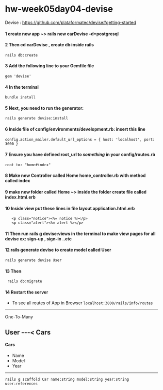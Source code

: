 # hw-week05day04-devise
Devise : https://github.com/plataformatec/devise#getting-started
#### 1 create new app ~> rails new carDevise -d=postgresql
#### 2 Then cd carDevise , create db inside rails 
```rails db:create```
#### 3 Add the following line to your Gemfile  file
```gem 'devise' ```
#### 4 In the terminal 
```bundle install```
#### 5 Next, you need to run the generator: 
```rails generate devise:install ```
#### 6 Inside file of config/environments/development.rb: insert this line
```config.action_mailer.default_url_options = { host: 'localhost', port: 3000 }```
#### 7 Ensure you have defined root_url to *something* in your config/routes.rb
```root to: "home#index"```
#### 8 Make new Controller called Home home_controller.rb  with method called index
#### 9 make new folder called Home ~> inside the folder create file called index.html.erb
#### 10 Inside view put these lines in file layout application.html.erb
       <p class="notice"><%= notice %></p>
       <p class="alert"><%= alert %></p> 
#### 11 Then run rails g devise:views in the terminal to make view pages for all devise ex: sign-up , sign-in ..etc
#### 12 rails generate devise <Name of Model> to create model called User 
``` rails generate devise User ```
#### 13 Then
``` rails db:migrate```
#### 14 Restart the server
         
- To see all routes of App in Browser
```localhost:3000/rails/info/routes```
-----------
One-To-Many
## User ---< Cars

#### Cars
- Name
- Model
- Year
----
```rails g scaffold Car name:string model:string year:string user:references```
